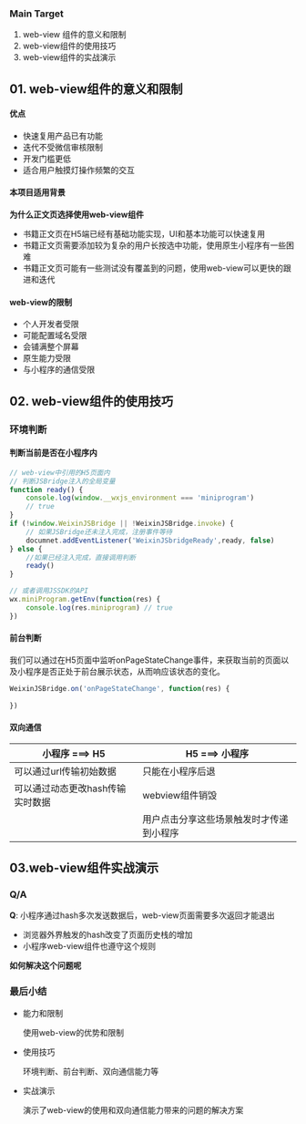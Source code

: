 ### Main Target

1. web-view 组件的意义和限制
2. web-view组件的使用技巧
3. web-view组件的实战演示



## 01. web-view组件的意义和限制

#### 优点

+ 快速复用产品已有功能
+ 迭代不受微信审核限制
+ 开发门槛更低
+ 适合用户触摸灯操作频繁的交互



#### 本项目适用背景

**为什么正文页选择使用web-view组件**

+ 书籍正文页在H5端已经有基础功能实现，UI和基本功能可以快速复用
+ 书籍正文页需要添加较为复杂的用户长按选中功能，使用原生小程序有一些困难
+ 书籍正文页可能有一些测试没有覆盖到的问题，使用web-view可以更快的跟进和迭代



#### web-view的限制

+ 个人开发者受限
+ 可能配置域名受限
+ 会铺满整个屏幕
+ 原生能力受限
+ 与小程序的通信受限



## 02. web-view组件的使用技巧

### 环境判断

#### 判断当前是否在小程序内

```js
// web-view中引用的H5页面内
// 判断JSBridge注入的全局变量
function ready() {
    console.log(window.__wxjs_environment === 'miniprogram')
    // true
}
if (!window.WeixinJSBridge || !WeixinJSBridge.invoke) {
    // 如果JSBridge还未注入完成，注册事件等待
    documnet.addEventListener('WeixinJSbridgeReady',ready, false)
} else {
    //如果已经注入完成，直接调用判断
    ready()
}

// 或者调用JSSDK的API
wx.miniProgram.getEnv(function(res) {
    console.log(res.miniprogram) // true
})
```

#### 前台判断

我们可以通过在H5页面中监听onPageStateChange事件，来获取当前的页面以及小程序是否正处于前台展示状态，从而响应该状态的变化。

```js
WeixinJSBridge.on('onPageStateChange', function(res) {
    
})
```



#### 双向通信

| 小程序 ===> H5                   | H5 ===> 小程序                           |
| -------------------------------- | ---------------------------------------- |
| 可以通过url传输初始数据          | 只能在小程序后退                         |
| 可以通过动态更改hash传输实时数据 | webview组件销毁                          |
|                                  | 用户点击分享这些场景触发时才传递到小程序 |



## 03.web-view组件实战演示

### Q/A

**Q**:  小程序通过hash多次发送数据后，web-view页面需要多次返回才能退出

+ 浏览器外界触发的hash改变了页面历史栈的增加
+ 小程序web-view组件也遵守这个规则

**如何解决这个问题呢**





### 最后小结

+ 能力和限制

  使用web-view的优势和限制

+ 使用技巧

  环境判断、前台判断、双向通信能力等

+ 实战演示

  演示了web-view的使用和双向通信能力带来的问题的解决方案



